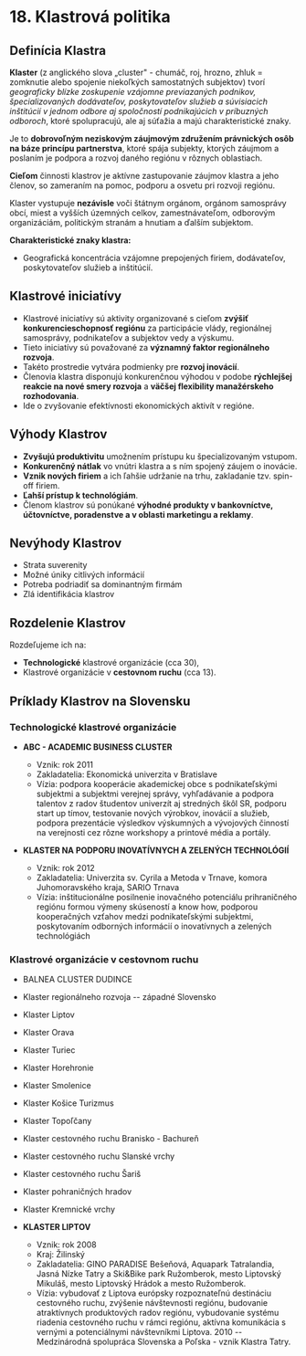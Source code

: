 # 18. Klastrová politika

## Definícia Klastra

**Klaster** (z anglického slova „cluster" - chumáč, roj, hrozno, zhluk = zomknutie alebo spojenie niekoľkých samostatných subjektov) tvorí *geograficky blízke zoskupenie vzájomne previazaných podnikov, špecializovaných dodávateľov, poskytovateľov služieb a súvisiacich inštitúcií v jednom odbore aj spoločností podnikajúcich v príbuzných odboroch*, ktoré spolupracujú, ale aj súťažia a majú charakteristické znaky.

Je to **dobrovoľným neziskovým záujmovým združením právnických osôb na báze princípu partnerstva**, ktoré spája subjekty, ktorých záujmom a poslaním je podpora a rozvoj daného regiónu v rôznych oblastiach.

**Cieľom** činnosti klastrov je aktívne zastupovanie záujmov klastra a jeho členov, so zameraním na pomoc, podporu a osvetu pri rozvoji regiónu.

Klaster vystupuje **nezávisle** voči štátnym orgánom, orgánom samosprávy obcí, miest a vyšších územných celkov, zamestnávateľom, odborovým organizáciám, politickým stranám a hnutiam a ďalším subjektom.

**Charakteristické znaky klastra:**
-   Geografická koncentrácia vzájomne prepojených firiem, dodávateľov, poskytovateľov služieb a inštitúcií.

## Klastrové iniciatívy

-   Klastrové iniciatívy sú aktivity organizované s cieľom **zvýšiť konkurencieschopnosť regiónu** za participácie vlády, regionálnej samosprávy, podnikateľov a subjektov vedy a výskumu.
-   Tieto iniciatívy sú považované za **významný faktor regionálneho rozvoja**.
-   Takéto prostredie vytvára podmienky pre **rozvoj inovácií**.
-   Členovia klastra disponujú konkurenčnou výhodou v podobe **rýchlejšej reakcie na nové smery rozvoja** a **väčšej flexibility manažérskeho rozhodovania**.
-   Ide o zvyšovanie efektívnosti ekonomických aktivít v regióne.

## Výhody Klastrov

-   **Zvyšujú produktivitu** umožnením prístupu ku špecializovaným vstupom.
-   **Konkurenčný nátlak** vo vnútri klastra a s ním spojený záujem o inovácie.
-   **Vznik nových firiem** a ich ľahšie udržanie na trhu, zakladanie tzv. spin-off firiem.
-   **Ľahší prístup k technológiám**.
-   Členom klastrov sú ponúkané **výhodné produkty v bankovníctve, účtovníctve, poradenstve a v oblasti marketingu a reklamy**.

## Nevýhody Klastrov

-   Strata suverenity
-   Možné úniky citlivých informácií
-   Potreba podriadiť sa dominantným firmám
-   Zlá identifikácia klastrov

## Rozdelenie Klastrov

Rozdeľujeme ich na:
-   **Technologické** klastrové organizácie (cca 30),
-   Klastrové organizácie v **cestovnom ruchu** (cca 13).

## Príklady Klastrov na Slovensku

### Technologické klastrové organizácie

*   **ABC - ACADEMIC BUSINESS CLUSTER**
    *   Vznik: rok 2011
    *   Zakladatelia: Ekonomická univerzita v Bratislave
    *   Vízia: podpora kooperácie akademickej obce s podnikateľskými subjektmi a subjektmi verejnej správy, vyhľadávanie a podpora talentov z radov študentov univerzít aj stredných škôl SR, podporu start up tímov, testovanie nových výrobkov, inovácií a služieb, podpora prezentácie výsledkov výskumných a vývojových činností na verejnosti cez rôzne workshopy a printové média a portály.

*   **KLASTER NA PODPORU INOVATÍVNYCH A ZELENÝCH TECHNOLÓGIÍ**
    *   Vznik: rok 2012
    *   Zakladatelia: Univerzita sv. Cyrila a Metoda v Trnave, komora Juhomoravského kraja, SARIO Trnava
    *   Vízia: inštitucionálne posilnenie inovačného potenciálu prihraničného regiónu formou výmeny skúseností a know how, podporou kooperačných vzťahov medzi podnikateľskými subjektmi, poskytovaním odborných informácií o inovatívnych a zelených technológiách

### Klastrové organizácie v cestovnom ruchu

*   BALNEA CLUSTER DUDINCE
*   Klaster regionálneho rozvoja -- západné Slovensko
*   Klaster Liptov
*   Klaster Orava
*   Klaster Turiec
*   Klaster Horehronie
*   Klaster Smolenice
*   Klaster Košice Turizmus
*   Klaster Topoľčany
*   Klaster cestovného ruchu Branisko - Bachureň
*   Klaster cestovného ruchu Slanské vrchy
*   Klaster cestovného ruchu Šariš
*   Klaster pohraničných hradov
*   Klaster Kremnické vrchy

*   **KLASTER LIPTOV**
    *   Vznik: rok 2008
    *   Kraj: Žilinský
    *   Zakladatelia: GINO PARADISE Bešeňová, Aquapark Tatralandia, Jasná Nízke Tatry a Ski&Bike park Ružomberok, mesto Liptovský Mikuláš, mesto Liptovský Hrádok a mesto Ružomberok.
    *   Vízia: vybudovať z Liptova európsky rozpoznateľnú destináciu cestovného ruchu, zvýšenie návštevnosti regiónu, budovanie atraktívnych produktových radov regiónu, vybudovanie systému riadenia cestovného ruchu v rámci regiónu, aktívna komunikácia s vernými a potenciálnymi návštevníkmi Liptova. 2010 -- Medzinárodná spolupráca Slovenska a Poľska - vznik Klastra Tatry.
